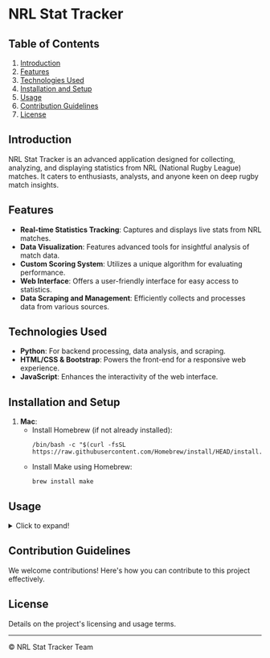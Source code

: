 
# NRL Stat Tracker

## Table of Contents
1. [Introduction](#introduction)
2. [Features](#features)
3. [Technologies Used](#technologies-used)
4. [Installation and Setup](#installation-and-setup)
5. [Usage](#usage)
6. [Contribution Guidelines](#contribution-guidelines)
7. [License](#license)

<a name="introduction"></a>
## Introduction
NRL Stat Tracker is an advanced application designed for collecting, analyzing, and displaying statistics from NRL (National Rugby League) matches. It caters to enthusiasts, analysts, and anyone keen on deep rugby match insights.

<a name="features"></a>
## Features
- **Real-time Statistics Tracking**: Captures and displays live stats from NRL matches.
- **Data Visualization**: Features advanced tools for insightful analysis of match data.
- **Custom Scoring System**: Utilizes a unique algorithm for evaluating performance.
- **Web Interface**: Offers a user-friendly interface for easy access to statistics.
- **Data Scraping and Management**: Efficiently collects and processes data from various sources.

<a name="technologies-used"></a>
## Technologies Used
- **Python**: For backend processing, data analysis, and scraping.
- **HTML/CSS & Bootstrap**: Powers the front-end for a responsive web experience.
- **JavaScript**: Enhances the interactivity of the web interface.

<a name="installation-and-setup"></a>
## Installation and Setup
1. **Mac**:
    - Install Homebrew (if not already installed):
       ```shell
       /bin/bash -c "$(curl -fsSL https://raw.githubusercontent.com/Homebrew/install/HEAD/install.sh)"
       ```
    - Install Make using Homebrew:
       ```shell
       brew install make
       ```

<a name="usage"></a>

## Usage
<details>
<summary>Click to expand!</summary>

To use the NRL Stat Tracker, follow these guidelines based on the provided `makefile`:

1. **Build the Project**: 
   - Run `make build` to set up a Python virtual environment, upgrade pip, and install required dependencies from `requirements.txt`.

2. **Update Statistics**: 
   - Use `make updateStats` to update team statistics. This command builds the project and then updates the teams and ladder information.

3. **Update Teams**:
   - Run `make updateTeams` to specifically update team data. This command also involves building the project.

4. **Update Rounds**:
   - Use `make updateRounds` to update round-specific information. This command first builds the project.

5. **Get Data**: 
   - Run `make getData` to retrieve all necessary data for the application. This command builds the project, updates stats, and fetches additional data.

6. **Run Application**:
   - Execute `make run` to start the application. It builds the project, gets data if not present, and launches the app for viewing statistics.

7. **Clean the Project**:
   - `make clean` removes the virtual environment and temporary files.
   - `make cleanAll` performs a more comprehensive clean-up, including all data and logs.

8. **Attempt to Clean All**:
   - Run `make tryCleanAll` to attempt a full cleanup; suppresses error messages if any steps fail.

9. **Start Fresh**:
   - Use `make fresh` to clean the project completely and start fresh by building the project and fetching new data.

10. **Backup and Restore**:
   - `make backup` handles backup creation, encryption, and uploading to storage.
   - `make getBackup` downloads, decrypts, and restores data from the backup.
   - `make uploadBackup` and `make downloadBackup` specifically handle uploading and downloading backups.
   - `make encryptBackup` and `make decryptBackup` are used for encrypting and decrypting backups.
   - `make restoreBackup` and `make cleanBackup` are used to restore data from backups and clean up backup files, respectively.

11. **Prepare for Backup Upload**:
   - `make prep-upload` prepares for uploading the backup by cleaning up unnecessary files.

</details>


<a name="contribution-guidelines"></a>
## Contribution Guidelines
We welcome contributions! Here's how you can contribute to this project effectively.

<a name="license"></a>
## License
Details on the project's licensing and usage terms.

---
© NRL Stat Tracker Team
